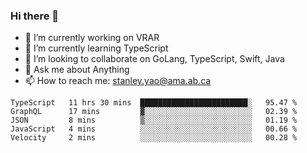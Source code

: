 ### Hi there 👋

- 🔭 I’m currently working on VRAR
- 🌱 I’m currently learning TypeScript
- 👯 I’m looking to collaborate on GoLang, TypeScript, Swift, Java
- 💬 Ask me about Anything
- 📫 How to reach me: stanley.yao@ama.ab.ca


<!--START_SECTION:waka-->
```text
TypeScript   11 hrs 30 mins  ████████████████████████░   95.47 % 
GraphQL      17 mins         ▓░░░░░░░░░░░░░░░░░░░░░░░░   02.39 % 
JSON         8 mins          ▒░░░░░░░░░░░░░░░░░░░░░░░░   01.19 % 
JavaScript   4 mins          ░░░░░░░░░░░░░░░░░░░░░░░░░   00.66 % 
Velocity     2 mins          ░░░░░░░░░░░░░░░░░░░░░░░░░   00.28 % 
```
<!--END_SECTION:waka-->
